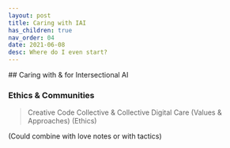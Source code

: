 ```yaml
---
layout: post
title: Caring with IAI
has_children: true
nav_order: 04
date: 2021-06-08
desc: Where do I even start?
---
```


<main class="zine">
<section class="zine-page page-1" markdown="1">
## Caring with & for Intersectional AI

### Ethics & Communities

>Creative Code Collective & Collective Digital Care (Values & Approaches) (Ethics)

(Could combine with love notes or with tactics)

</section>
</main>